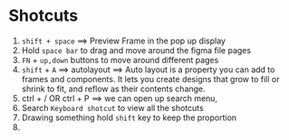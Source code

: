 # Shotcuts
1. `shift + space` ==> Preview Frame in the pop up display
2. Hold `space bar` to drag and move around the figma file pages
3. `FN` + `up,down` buttons to move around different pages
4. `shift` + `A` ==> autolayout ==> Auto layout is a property you can add to frames and components. It lets you create designs that grow to fill or shrink to fit, and reflow as their contents change.
5. ctrl + / OR ctrl + P ==> we can open up search menu,
6. Search `Keyboard shotcut` to view all the shotcuts
7. Drawing something hold `shift` key to keep the proportion
8. 
